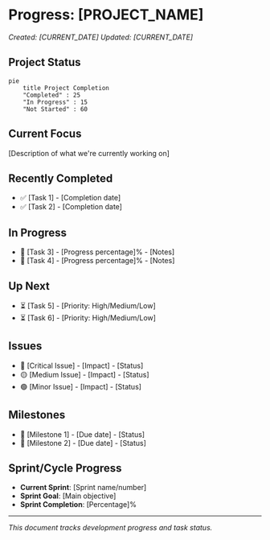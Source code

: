 # Progress: [PROJECT_NAME]
*Created: [CURRENT_DATE]*
*Updated: [CURRENT_DATE]*

## Project Status
```mermaid
pie
    title Project Completion
    "Completed" : 25
    "In Progress" : 15
    "Not Started" : 60
```

## Current Focus
[Description of what we're currently working on]

## Recently Completed
- ✅ [Task 1] - [Completion date]
- ✅ [Task 2] - [Completion date]

## In Progress
- 🔄 [Task 3] - [Progress percentage]% - [Notes]
- 🔄 [Task 4] - [Progress percentage]% - [Notes]

## Up Next
- ⏳ [Task 5] - [Priority: High/Medium/Low]
- ⏳ [Task 6] - [Priority: High/Medium/Low]

## Issues
- 🔴 [Critical Issue] - [Impact] - [Status]
- 🟡 [Medium Issue] - [Impact] - [Status]
- 🟢 [Minor Issue] - [Impact] - [Status]

## Milestones
- 🏁 [Milestone 1] - [Due date] - [Status]
- 🏁 [Milestone 2] - [Due date] - [Status]

## Sprint/Cycle Progress
- **Current Sprint**: [Sprint name/number]
- **Sprint Goal**: [Main objective]
- **Sprint Completion**: [Percentage]%

---

*This document tracks development progress and task status.*